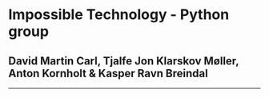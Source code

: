 # Impossible Technology - Python group
## David Martin Carl, Tjalfe Jon Klarskov Møller, Anton Kornholt & Kasper Ravn Breindal
--- 
